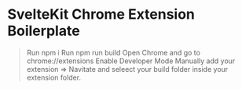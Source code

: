 # SvelteKit Chrome Extension Boilerplate

> Run npm i
> Run npm run build
> Open Chrome and go to chrome://extensions
> Enable Developer Mode
> Manually add your extension => Navitate and seleect your build folder inside your extension folder.
